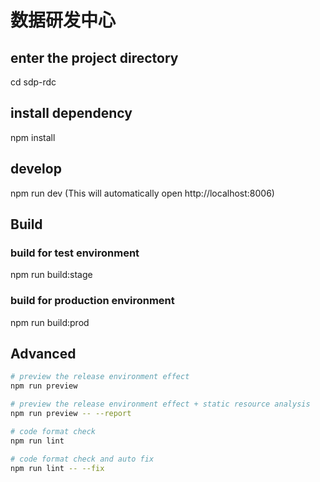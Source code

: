 # 数据研发中心
## enter the project directory
cd sdp-rdc

## install dependency
npm install

## develop
npm run dev
(This will automatically open http://localhost:8006)

## Build

### build for test environment
npm run build:stage

### build for production environment
npm run build:prod

## Advanced

```bash
# preview the release environment effect
npm run preview

# preview the release environment effect + static resource analysis
npm run preview -- --report

# code format check
npm run lint

# code format check and auto fix
npm run lint -- --fix
```

